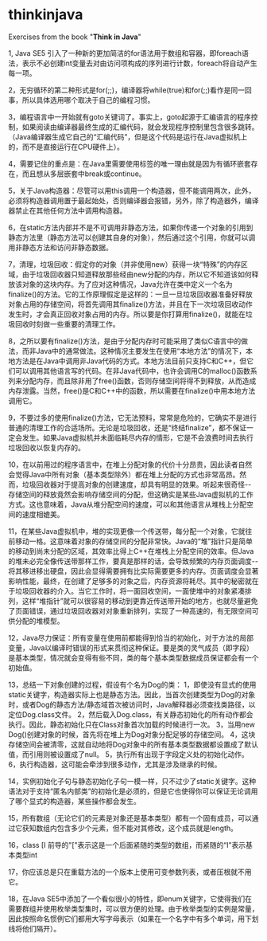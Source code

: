 # thinkinjava
Exercises from the book "**Think in Java**"

1, Java SE5 引入了一种新的更加简洁的for语法用于数组和容器，即foreach语法，表示不必创建int变量去对由访问项构成的序列进行计数，foreach将自动产生每一项。

2，无穷循环的第二种形式是for(;;)，编译器将while(true)和for(;;)看作是同一回事，所以具体选用哪个取决于自己的编程习惯。

3，编程语言中一开始就有goto关键词了。事实上，goto起源于汇编语言的程序控制，如果阅读由编译器最终生成的汇编代码，就会发现程序控制里包含很多跳转。（Java编译器生成它自己的“汇编代码”，但是这个代码是运行在Java虚拟机上的，而不是直接运行在CPU硬件上）。

4，需要记住的重点是：在Java里需要使用标签的唯一理由就是因为有循环嵌套存在，而且想从多层嵌套中break或continue。

5，关于Java构造器：尽管可以用this调用一个构造器，但不能调用两次，此外，必须将构造器调用置于最起始处，否则编译器会报错，另外，除了构造器外，编译器禁止在其他任何方法中调用构造器。

6，在static方法内部并不是不可调用非静态方法，如果你传递一个对象的引用到静态方法里（静态方法可以创建其自身的对象），然后通过这个引用，你就可以调用非静态方法和访问非静态数据。

7，清理，垃圾回收：假定你的对象（并非使用new）获得一块“特殊”的内存区域，由于垃圾回收器只知道释放那些经由new分配的内存，所以它不知道该如何释放该对象的这块内存。为了应对这种情况，Java允许在类中定义一个名为finalize()的方法。它的工作原理假定是这样的：一旦一旦垃圾回收器准备好释放对象占用的存储空间，将首先调用其finalize()方法，并且在下一次垃圾回收动作发生时，才会真正回收对象占用的内存。所以要是你打算用finalize()，就能在垃圾回收时刻做一些重要的清理工作。

8，之所以要有finalize()方法，是由于分配内存时可能采用了类似C语言中的做法，而非Java中的通常做法。这种情况主要发生在使用“本地方法”的情况下，本地方法是在Java中调用非Java代码的方式。本地方法目前只支持C和C++，但它们可以调用其他语言写的代码。在非Java代码中，也许会调用C的malloc()函数系列来分配内存，而且除非用了free()函数，否则存储空间将得不到释放，从而造成内存泄露。当然，free()是C和C++中的函数，所以需要在finalize()中用本地方法调用它。


9，不要过多的使用finalize()方法，它无法预料，常常是危险的，它确实不是进行普通的清理工作的合适场所。无论是垃圾回收，还是“终结finalize”，都不保证一定会发生。如果Java虚拟机并未面临耗尽内存的情形，它是不会浪费时间去执行垃圾回收以恢复内存的。

10，在以前用过的程序语言中，在堆上分配对象的代价十分昂贵，因此读者自然会觉得Java中所有对象（基本类型除外）都在堆上分配的方式也非常高昂。然而，垃圾回收器对于提高对象的创建速度，却具有明显的效果。听起来很奇怪-- 存储空间的释放竟然会影响存储空间的分配，但这确实是某些Java虚拟机的工作方式。这也意味着，Java从堆分配空间的速度，可以和其他语言从堆栈上分配空间的速度相媲美。

11，在某些Java虚拟机中，堆的实现更像一个传送带，每分配一个对象，它就往前移动一格。这意味着对象的存储空间的分配非常快。Java的“堆”指针只是简单的移动到尚未分配的区域，其效率比得上C++在堆栈上分配空间的效率。但Java的堆未必完全像传送带那样工作，要真是那样的话，会导致频繁的内存页面调度--将其移进移出硬盘，因此会显得需要拥有比实际需要更多的内存。页面调度会显著影响性能，最终，在创建了足够多的对象之后，内存资源将耗尽。其中的秘密就在于垃圾回收器的介入。当它工作时，将一面回收空间，一面使堆中的对象紧凑排列，这样“堆指针”就可以很容易的移动到更靠近传送带开始的地方，也就尽量避免了页面错误，通过垃圾回收器对对象重新排列，实现了一种高速的，有无限空间可供分配的堆模型。

12，Java尽力保证：所有变量在使用前都能得到恰当的初始化，对于方法的局部变量，Java以编译时错误的形式来贯彻这种保证。要是类的灵气成员（即字段）是基本类型，情况就会变得有些不同，类的每个基本类型数据成员保证都会有一个初始值。

13，总结一下对象创建的过程，假设有个名为Dog的类：
    1，即使没有显式的使用static关键字，构造器实际上也是静态方法。因此，当首次创建类型为Dog的对象时，或者Dog的静态方法/静态域首次被访问时，Java解释器必须查找类路径，以定位Dog.class文件。
    2，然后载入Dog.class，有关静态初始化的所有动作都会执行。因此，静态初始化只在Class对象首次加载的时候进行一次。
    3，当用new Dog()创建对象的时候，首先将在堆上为Dog对象分配足够的存储空间。
    4，这块存储空间会被清零，这就自动地将Dog对象中的所有基本类型数据都设置成了默认值，而引用则被设置成了null。
    5，执行所有出现于字段定义处的初始化动作。
    6，执行构造器，这可能会牵涉到很多动作，尤其是涉及继承的时候。
 
14，实例初始化子句与静态初始化子句一模一样，只不过少了static关键字。这种语法对于支持“匿名内部类”的初始化是必须的，但是它也使得你可以保证无论调用了哪个显式的构造器，某些操作都会发生。

15，所有数组（无论它们的元素是对象还是基本类型）都有一个固有成员，可以通过它获知数组内包含多少个元素，但不能对其修改，这个成员就是length。

16，class [I 前导的"["表示这是一个后面紧随的类型的数组，而紧随的“I”表示基本类型int

17，你应该总是只在重载方法的一个版本上使用可变参数列表，或者压根就不用它。

18，在Java SE5中添加了一个看似很小的特性，即enum关键字，它使得我们在需要群组并使用枚举类型集时，可以很方便的处理。由于枚举类型的实例是常量，因此按照命名惯例它们都用大写字母表示（如果在一个名字中有多个单词，用下划线将他们隔开）。
